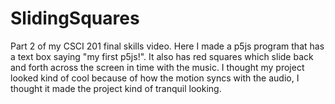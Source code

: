 # SlidingSquares

Part 2 of my CSCI 201 final skills video. Here I made a p5js program that has a text box saying "my first p5js!". It also has red squares which slide back and forth
across the screen in time with the music. I thought my project looked kind of cool because of how the motion syncs with the audio, I thought it made the project kind
of tranquil looking.
